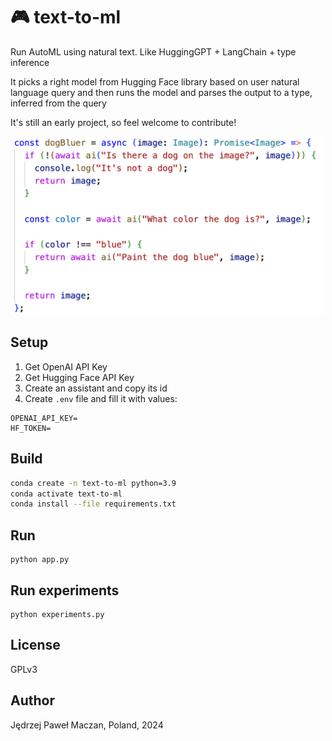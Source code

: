 # 🎮 text-to-ml

Run AutoML using natural text. Like HuggingGPT + LangChain + type inference

It picks a right model from Hugging Face library based on user natural language query and then runs the model and parses the output to a type, inferred from the query

It's still an early project, so feel welcome to contribute!

<p align="center"><img width="500" src="image.png" alt="Text-to-ML"></p>

## Setup

1. Get OpenAI API Key
2. Get Hugging Face API Key
3. Create an assistant and copy its id
4. Create `.env` file and fill it with values:

```
OPENAI_API_KEY=
HF_TOKEN=
```

## Build

```sh
conda create -n text-to-ml python=3.9
conda activate text-to-ml
conda install --file requirements.txt
```

## Run

```
python app.py
```

## Run experiments

```
python experiments.py
```

## License

GPLv3

## Author

Jędrzej Paweł Maczan, Poland, 2024

